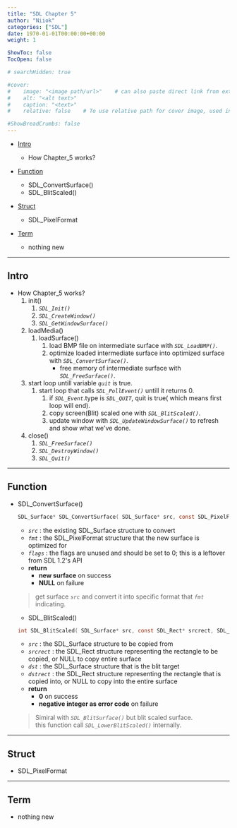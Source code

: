 ```yaml
---
title: "SDL Chapter 5"
author: "Niiok"
categories: ["SDL"]
date: 1970-01-01T00:00:00+00:00
weight: 1

ShowToc: false
TocOpen: false

# searchHidden: true

#cover:
#    image: "<image path/url>"    # can also paste direct link from external site
#    alt: "<alt text>"
#    caption: "<text>"
#    relative: false 	# To use relative path for cover image, used in hugo Page-bundles

#ShowBreadCrumbs: false
---
```


- [Intro](#intro)
  - How Chapter_5 works?

- [Function](#function)
  - SDL_ConvertSurface()
  - SDL_BlitScaled()

- [Struct](#struct)
  - SDL_PixelFormat

- [Term](#term)
  - nothing new

- - - - - - - - - - - - - - - - - - - - - - - - - - - - - - - - - - - - - - - - - - - - - - - - - - - - - - - - - - - - - - - - - - - - - - - - - - - 

## Intro
    
- How Chapter_5 works?
  1. init()
     1. _`SDL_Init()`_
     2. _`SDL_CreateWindow()`_
     3. _`SDL_GetWindowSurface()`_
  2. loadMedia()
     1. loadSurface()
        1. load BMP file on intermediate surface with _`SDL_LoadBMP()`_.
        2. optimize loaded intermediate surface into optimized surface with _`SDL_ConvertSurface()`_.
           - free memory of intermediate surface with _`SDL_FreeSurface()`_.
  3. start loop untill variable _`quit`_ is true.
     1. start loop that calls _`SDL_PollEvent()`_ untill it returns 0.
        1. if _`SDL_Event`_.type is _`SDL_QUIT`_, quit is true( which means first loop will end).
        2. copy screen(Blit) scaled one with _`SDL_BlitScaled()`_.
        3. update window with _`SDL_UpdateWindowSurface()`_ to refresh and show what we've done.
  4. close()
     1. _`SDL_FreeSurface()`_
     2. _`SDL_DestroyWindow()`_
     3. _`SDL_Quit()`_
    
- - - - - - - - - - - - - - - - - - - - - - - - - - - - - - - - - - - - - - - - - - - - - - - - - - - - - - - - - - - - - - - - - - - - - - - - - - - 

## Function
    
- SDL_ConvertSurface()
  ```C
  SDL_Surface* SDL_ConvertSurface( SDL_Surface* src, const SDL_PixelFormat* fmt, Uint32 flags );
  ```
  - _`src`_ : the existing SDL_Surface structure to convert
  - _`fmt`_ : the SDL_PixelFormat structure that the new surface is optimized for
  - _`flags`_ : the flags are unused and should be set to 0; this is a leftover from SDL 1.2's API
  - **return**
    - **new surface** on success
    - **NULL** on failure
  > get surface _`src`_ and convert it into specific format that _`fmt`_ indicating.    
    

    - SDL_BlitScaled()
  ```C
  int SDL_BlitScaled( SDL_Surface* src, const SDL_Rect* srcrect, SDL_Surface* dst, SDL_Rect* dstrect );
  ```
  - _`src`_ : the SDL_Surface structure to be copied from
  - _`srcrect`_ : the SDL_Rect structure representing the rectangle to be copied, or NULL to copy entire surface
  - _`dst`_ : the SDL_Surface structure that is the blit target
  - _`dstrect`_ : the SDL_Rect structure representing the rectangle that is copied into, or NULL to copy into the entire surface
  - **return**
    - **0** on success
    - **negative integer as error code** on failure
  > Simiral with _`SDL_BlitSurface()`_ but blit scaled surface.    
  > this function call _`SDL_LowerBlitScaled()`_ internally.    
    

- - - - - - - - - - - - - - - - - - - - - - - - - - - - - - - - - - - - - - - - - - - - - - - - - - - - - - - - - - - - - - - - - - - - - - - - - - - 

## Struct
    
- SDL_PixelFormat
    
- - - - - - - - - - - - - - - - - - - - - - - - - - - - - - - - - - - - - - - - - - - - - - - - - - - - - - - - - - - - - - - - - - - - - - - - - - - 

## Term
    
- nothing new
    
